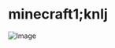 # minecraft1;knlj
![Image](https://github.com/user-attachments/assets/a30b9ce5-96a7-42f2-afed-4d35b351e537)
